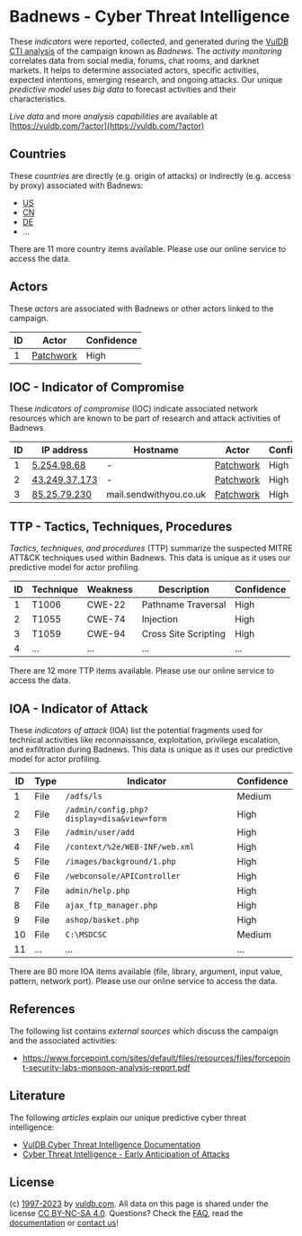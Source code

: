 # Badnews - Cyber Threat Intelligence

These _indicators_ were reported, collected, and generated during the [VulDB CTI analysis](https://vuldb.com/?kb.cti) of the campaign known as _Badnews_. The _activity monitoring_ correlates data from social media, forums, chat rooms, and darknet markets. It helps to determine associated actors, specific activities, expected intentions, emerging research, and ongoing attacks. Our unique _predictive model_ uses _big data_ to forecast activities and their characteristics.

_Live data_ and more _analysis capabilities_ are available at [https://vuldb.com/?actor](https://vuldb.com/?actor)

## Countries

These _countries_ are directly (e.g. origin of attacks) or indirectly (e.g. access by proxy) associated with Badnews:

* [US](https://vuldb.com/?country.us)
* [CN](https://vuldb.com/?country.cn)
* [DE](https://vuldb.com/?country.de)
* ...

There are 11 more country items available. Please use our online service to access the data.

## Actors

These _actors_ are associated with Badnews or other actors linked to the campaign.

ID | Actor | Confidence
-- | ----- | ----------
1 | [Patchwork](https://vuldb.com/?actor.patchwork) | High

## IOC - Indicator of Compromise

These _indicators of compromise_ (IOC) indicate associated network resources which are known to be part of research and attack activities of Badnews.

ID | IP address | Hostname | Actor | Confidence
-- | ---------- | -------- | ----- | ----------
1 | [5.254.98.68](https://vuldb.com/?ip.5.254.98.68) | - | [Patchwork](https://vuldb.com/?actor.patchwork) | High
2 | [43.249.37.173](https://vuldb.com/?ip.43.249.37.173) | - | [Patchwork](https://vuldb.com/?actor.patchwork) | High
3 | [85.25.79.230](https://vuldb.com/?ip.85.25.79.230) | mail.sendwithyou.co.uk | [Patchwork](https://vuldb.com/?actor.patchwork) | High

## TTP - Tactics, Techniques, Procedures

_Tactics, techniques, and procedures_ (TTP) summarize the suspected MITRE ATT&CK techniques used within Badnews. This data is unique as it uses our predictive model for actor profiling.

ID | Technique | Weakness | Description | Confidence
-- | --------- | -------- | ----------- | ----------
1 | T1006 | CWE-22 | Pathname Traversal | High
2 | T1055 | CWE-74 | Injection | High
3 | T1059 | CWE-94 | Cross Site Scripting | High
4 | ... | ... | ... | ...

There are 12 more TTP items available. Please use our online service to access the data.

## IOA - Indicator of Attack

These _indicators of attack_ (IOA) list the potential fragments used for technical activities like reconnaissance, exploitation, privilege escalation, and exfiltration during Badnews. This data is unique as it uses our predictive model for actor profiling.

ID | Type | Indicator | Confidence
-- | ---- | --------- | ----------
1 | File | `/adfs/ls` | Medium
2 | File | `/admin/config.php?display=disa&view=form` | High
3 | File | `/admin/user/add` | High
4 | File | `/context/%2e/WEB-INF/web.xml` | High
5 | File | `/images/background/1.php` | High
6 | File | `/webconsole/APIController` | High
7 | File | `admin/help.php` | High
8 | File | `ajax_ftp_manager.php` | High
9 | File | `ashop/basket.php` | High
10 | File | `C:\MSDCSC` | Medium
11 | ... | ... | ...

There are 80 more IOA items available (file, library, argument, input value, pattern, network port). Please use our online service to access the data.

## References

The following list contains _external sources_ which discuss the campaign and the associated activities:

* https://www.forcepoint.com/sites/default/files/resources/files/forcepoint-security-labs-monsoon-analysis-report.pdf

## Literature

The following _articles_ explain our unique predictive cyber threat intelligence:

* [VulDB Cyber Threat Intelligence Documentation](https://vuldb.com/?kb.cti)
* [Cyber Threat Intelligence - Early Anticipation of Attacks](https://www.scip.ch/en/?labs.20201022)

## License

(c) [1997-2023](https://vuldb.com/?kb.changelog) by [vuldb.com](https://vuldb.com/?kb.about). All data on this page is shared under the license [CC BY-NC-SA 4.0](https://creativecommons.org/licenses/by-nc-sa/4.0/). Questions? Check the [FAQ](https://vuldb.com/?kb.faq), read the [documentation](https://vuldb.com/?kb) or [contact us](https://vuldb.com/?contact)!
